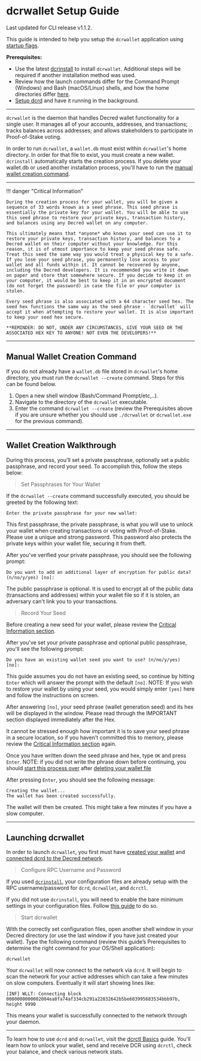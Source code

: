 # dcrwallet Setup Guide 

Last updated for CLI release v1.1.2.

This guide is intended to help you setup the `dcrwallet` application using [startup flags](/getting-started/startup-basics.md#startup-command-flags). 

**Prerequisites:**

- Use the latest [dcrinstall](/getting-started/user-guides/cli-installation.md) to install `dcrwallet`. Additional steps will be required if another installation method was used.
- Review how the launch commands differ for the Command Prompt (Windows) and Bash (macOS/Linux) shells, and how the home directories differ [here](/getting-started/cli-differences.md).
- [Setup dcrd](/getting-started/user-guides/dcrd-setup.md) and have it running in the background.

---

`dcrwallet` is the daemon that handles Decred wallet functionality for a single user. It manages all of your accounts, addresses, and transactions; tracks balances across addresses; and allows stakeholders to participate in Proof-of-Stake voting.

In order to run `dcrwallet`, a `wallet.db` must exist within `dcrwallet`'s home directory. In order for that file to exist, you must create a new wallet. `dcrinstall` automatically starts the creation process. If you delete your wallet.db or used another installation process, you'll have to run the [manual wallet creation command](#manual-wallet-creation-command).

---

!!! danger "Critical Information"

    During the creation process for your wallet, you will be given a sequence of 33 words known as a seed phrase. This seed phrase is essentially the private key for your wallet. You will be able to use this seed phrase to restore your private keys, transaction history, and balances using any Decred wallet on any computer.

    This ultimately means that *anyone* who knows your seed can use it to restore your private keys, transaction history, and balances to a Decred wallet on their computer without your knowledge. For this reason, it is of utmost importance to keep your seed phrase safe. Treat this seed the same way you would treat a physical key to a safe. If you lose your seed phrase, you permanently lose access to your wallet and all funds within it. It cannot be recovered by anyone, including the Decred developers. It is recommended you write it down on paper and store that somewhere secure. If you decide to keep it on your computer, it would be best to keep it in an encrypted document (do not forget the password) in case the file or your computer is stolen.

    Every seed phrase is also associated with a 64 character seed hex. The seed hex functions the same way as the seed phrase - `dcrwallet` will accept it when attempting to restore your wallet. It is also important to keep your seed hex secure.

    **REMINDER: DO NOT, UNDER ANY CIRCUMSTANCES, GIVE YOUR SEED OR THE ASSOCIATED HEX KEY TO ANYONE! NOT EVEN THE DEVELOPERS!**

---

## Manual Wallet Creation Command 

If you do not already have a `wallet.db` file stored in `dcrwallet`'s home directory, you must run the `dcrwallet --create` command. Steps for this can be found below. 

1. Open a new shell window (Bash/Command Prompt/etc,..).
2. Navigate to the directory of the `dcrwallet` executable.
3. Enter the command `dcrwallet --create` (review the Prerequisites above if you are unsure whether you should use `./dcrwallet` or `dcrwallet.exe` for the previous command). 

---

## Wallet Creation Walkthrough 

During this process, you'll set a private passphrase, optionally set a public passphrase, and record your seed. To accomplish this, follow the steps below:

> Set Passphrases for Your Wallet

If the `dcrwallet --create` command successfully executed, you should be greeted by the following text:

```no-highlight
Enter the private passphrase for your new wallet:
```

This first passphrase, the private passphrase, is what you will use to unlock your wallet when creating transactions or voting with Proof-of-Stake. Please use a unique and strong password. This password also protects the private keys within your wallet file, securing it from theft.

After you've verified your private passphrase, you should see the following prompt:

```no-highlight
Do you want to add an additional layer of encryption for public data? (n/no/y/yes) [no]:
```

The public passphrase is optional. It is used to encrypt all of the public data (transactions and addresses) within your wallet file so if it is stolen, an adversary can't link you to your transactions. 

> Record Your Seed

Before creating a new seed for your wallet, please review the [Critical Information section](/getting-started/user-guides/dcrwallet-setup.md#critical-information).

After you've set your private passphrase and optional public passphrase, you'll see the following prompt:

```no-highlight
Do you have an existing wallet seed you want to use? (n/no/y/yes) [no]:
```

This guide assumes you do not have an existing seed, so continue by hitting `Enter` which will answer the prompt with the default `[no]`. NOTE: If you wish to restore your wallet by using your seed, you would simply enter `[yes]` here and follow the instructions on screen.

After answering `[no]`, your seed phrase (wallet generation seed) and its hex will be displayed in the window. Please read through the IMPORTANT section displayed immediately after the Hex.

It cannot be stressed enough how important it is to save your seed phrase in a secure location, so if you haven't committed this to memory, please review the [Critical Information section](/getting-started/user-guides/dcrwallet-setup.md#critical-information) again.

Once you have written down the seed phrase and hex, type `OK` and press `Enter`. NOTE: if you did not write the phrase down before continuing, you should [start this process over](/getting-started/user-guides/dcrwallet-setup.md#create-a-new-wallet) after [deleting your wallet file](/advanced/deleting-your-wallet.md)

After pressing `Enter`, you should see the following message:

```no-highlight
Creating the wallet...
The wallet has been created successfully.
```

The wallet will then be created. This might take a few minutes if you have a slow computer.

---

## Launching dcrwallet 

In order to launch `dcrwallet`, you first must have [created your wallet](#wallet-creation-walkthrough) and
[connected dcrd to the Decred network](/getting-started/user-guides/dcrd-setup.md#connect-to-the-decred-network).

> Configure RPC Username and Password

If you used [`dcrinstall`](/getting-started/user-guides/cli-installation.md), your configuration files are already setup with the RPC username/password for `dcrd`, `dcrwallet`, and `dcrctl`.

If you did not use `dcrinstall`, you will need to enable the bare minimum settings in your configuration files. Follow [this guide](/advanced/manual-cli-install.md#minimum-configuration) to do so.

> Start dcrwallet 

With the correctly set configuration files, open another shell window in your Decred directory (or use the last window if you have just created your wallet). Type the following command (review this guide’s Prerequisites to determine the right command for your OS/Shell application):

```no-highlight
dcrwallet
```

Your `dcrwallet` will now connect to the network via `dcrd`. It will begin to scan the network for your active addresses which can take a few minutes on slow computers. Eventually it will start showing lines like:

```no-highlight
[INF] WLLT: Connecting block 0000000000002004ea8fa74af334cb291a22832642b5be603995683534bbb97b, height 9990
```

This means your wallet is successfully connected to the network
through your daemon.

---

To learn how to use `dcrd` and  `dcrwallet`, visit the [dcrctl Basics](/getting-started/user-guides/dcrctl-basics.md) guide. You'll learn how to unlock your wallet, send and receive DCR using `dcrctl`, check your balance, and check various network stats.
